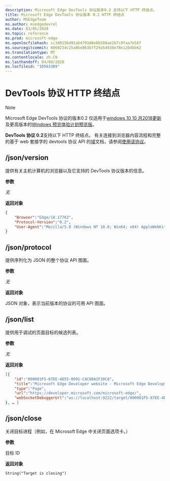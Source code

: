 ```yaml
---
description: Microsoft Edge DevTools 协议版本0.2 支持以下 HTTP 终结点。
title: Microsoft Edge DevTools 协议版本 0.2 HTTP 终结点
author: MSEdgeTeam
ms.author: msedgedevrel
ms.date: 03/05/2020
ms.topic: reference
ms.prod: microsoft-edge
ms.openlocfilehash: cc3d0156d92ab479168e0b588ae2b7c9faa7e58f
ms.sourcegitcommit: 6860234c25a8be863b7f29a54838e78e120dbb62
ms.translationtype: MT
ms.contentlocale: zh-CN
ms.lasthandoff: 04/09/2020
ms.locfileid: "10563389"
---
```

# DevTools 协议 HTTP 终结点

> [!NOTE]
> Microsoft Edge DevTools 协议的版本0.2 仅适用于[windows 10 10 月2018更新]()及更高版本的[Windows 预览体验计划预览版](https://insider.windows.com/en-us/getting-started/)。

**DevTools 协议 0.2**支持以下 HTTP 终结点。 有关连接到浏览器内容流程和完整的基于 web 套接字的 devtools 协议 API 的[域](domains/index.md)文档，请参阅[使用该协议](../index.md#using-the-protocol)。

## /json/version
提供有关主机计算机的浏览器以及它支持的 DevTools 协议版本的信息。

**参数**

*无*

**返回对象**

```json
{
    "Browser":"Edge/18.17763",
    "Protocol-Version":"0.2",
    "User-Agent":"Mozilla/5.0 (Windows NT 10.0; Win64; x64) AppleWebKit/537.36 (KHTML, like Gecko) Chrome/64.0.3282.140 Safari/537.36 Edge/18.17763"
}
```

## /json/protocol

提供序列化为 JSON 的整个协议 API 图面。

**参数**

*无*

**返回对象**

JSON 对象，表示当前版本的协议的可用 API 图面。

## /json/list

提供用于调试的页面目标的候选列表。

**参数**

*无*

**返回对象**

```json
[{
    "id":"000001F5-87EE-4D55-0091-C4C08A1F30C8",
    "title":"Microsoft Edge Developer website - Microsoft Edge Development",
    "type":"Page",
    "url":"https://developer.microsoft.com/microsoft-edge/",
    "webSocketDebuggerUrl":"ws://localhost:9222/target/000001F5-87EE-4D55-0091-C4C08A1F30C8"
}, … ]
```

## /json/close

关闭目标进程（例如，在 Microsoft Edge 中关闭页面选项卡。）

**参数**

目标 ID 

**返回对象**

```
String("Target is closing")
```
